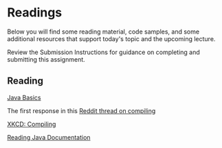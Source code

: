 # Readings

Below you will find some reading material, code samples, and some additional resources that support today's topic and the upcoming lecture.

Review the Submission Instructions for guidance on completing and submitting this assignment.

## Reading

[Java Basics](https://docs.oracle.com/javase/tutorial/java/nutsandbolts/index.html)

<!-- Mix it up! Create the questions with pointed answers, fill in the blank, or opinion/open ended -->

The first response in this [Reddit thread on compiling](https://www.reddit.com/r/explainlikeimfive/comments/233dq5/eli5_what_does_it_mean_to_compile_code/)

<!-- Mix it up! Create the questions with pointed answers, fill in the blank, or opinion/open ended -->

[XKCD: Compiling](https://xkcd.com/303/)

<!-- Mix it up! Create the questions with pointed answers, fill in the blank, or opinion/open ended -->

[Reading Java Documentation](https://www.dummies.com/programming/java/making-sense-of-javas-api-documentation/)

<!-- Mix it up! Create the questions with pointed answers, fill in the blank, or opinion/open ended -->
